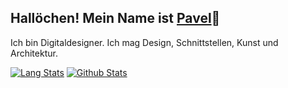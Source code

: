 ## Hallöchen! Mein Name ist [Pavel](http://pavellaptev.github.io/)👋

Ich bin Digitaldesigner. Ich mag Design, Schnittstellen, Kunst und Architektur.

[![Lang Stats](https://github-readme-stats.vercel.app/api/top-langs/?username=PavelLaptev&layout=compact&%20notebook)](https://github.com/PavelLaptev?tab=repositories)
[![Github Stats](https://github-readme-stats.vercel.app/api?username=PavelLaptev&count_private=true&show_icons=true)](https://github.com/PavelLaptev)
